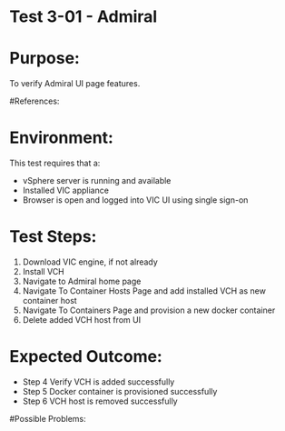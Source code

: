Test 3-01 - Admiral
=======

# Purpose:
To verify Admiral UI page features.

#References:

# Environment:
This test requires that a:
- vSphere server is running and available
- Installed VIC appliance
- Browser is open and logged into VIC UI using single sign-on

# Test Steps:
1. Download VIC engine, if not already
2. Install VCH
3. Navigate to Admiral home page 
4. Navigate To Container Hosts Page and add installed VCH as new container host
5. Navigate To Containers Page and provision a new docker container
6. Delete added VCH host from UI


# Expected Outcome:
* Step 4 Verify VCH is added successfully
* Step 5 Docker container is provisioned successfully 
* Step 6 VCH host is removed successfully

#Possible Problems:
